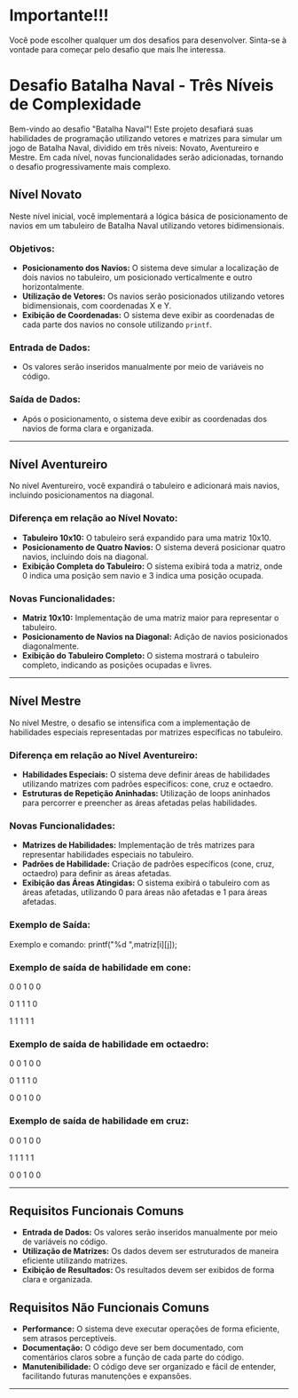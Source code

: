 #  Importante!!!
Você pode escolher qualquer um dos desafios para desenvolver. Sinta-se à vontade para começar pelo desafio que mais lhe interessa.

# Desafio Batalha Naval - Três Níveis de Complexidade

Bem-vindo ao desafio "Batalha Naval"! Este projeto desafiará suas habilidades de programação utilizando vetores e matrizes para simular um jogo de Batalha Naval, dividido em três níveis: Novato, Aventureiro e Mestre. Em cada nível, novas funcionalidades serão adicionadas, tornando o desafio progressivamente mais complexo.

##  Nível Novato

Neste nível inicial, você implementará a lógica básica de posicionamento de navios em um tabuleiro de Batalha Naval utilizando vetores bidimensionais.

###  Objetivos:
- **Posicionamento dos Navios:** O sistema deve simular a localização de dois navios no tabuleiro, um posicionado verticalmente e outro horizontalmente.
- **Utilização de Vetores:** Os navios serão posicionados utilizando vetores bidimensionais, com coordenadas X e Y.
- **Exibição de Coordenadas:** O sistema deve exibir as coordenadas de cada parte dos navios no console utilizando `printf`.

###  Entrada de Dados:
- Os valores serão inseridos manualmente por meio de variáveis no código.

###  Saída de Dados:
- Após o posicionamento, o sistema deve exibir as coordenadas dos navios de forma clara e organizada.

---

##  Nível Aventureiro

No nível Aventureiro, você expandirá o tabuleiro e adicionará mais navios, incluindo posicionamentos na diagonal.

###  Diferença em relação ao Nível Novato:
- **Tabuleiro 10x10:** O tabuleiro será expandido para uma matriz 10x10.
- **Posicionamento de Quatro Navios:** O sistema deverá posicionar quatro navios, incluindo dois na diagonal.
- **Exibição Completa do Tabuleiro:** O sistema exibirá toda a matriz, onde 0 indica uma posição sem navio e 3 indica uma posição ocupada.

###  Novas Funcionalidades:
- **Matriz 10x10:** Implementação de uma matriz maior para representar o tabuleiro.
- **Posicionamento de Navios na Diagonal:** Adição de navios posicionados diagonalmente.
- **Exibição do Tabuleiro Completo:** O sistema mostrará o tabuleiro completo, indicando as posições ocupadas e livres.

---

##  Nível Mestre

No nível Mestre, o desafio se intensifica com a implementação de habilidades especiais representadas por matrizes específicas no tabuleiro.

###  Diferença em relação ao Nível Aventureiro:
- **Habilidades Especiais:** O sistema deve definir áreas de habilidades utilizando matrizes com padrões específicos: cone, cruz e octaedro.
- **Estruturas de Repetição Aninhadas:** Utilização de loops aninhados para percorrer e preencher as áreas afetadas pelas habilidades.

### Novas Funcionalidades:
- **Matrizes de Habilidades:** Implementação de três matrizes para representar habilidades especiais no tabuleiro.
- **Padrões de Habilidade:** Criação de padrões específicos (cone, cruz, octaedro) para definir as áreas afetadas.
- **Exibição das Áreas Atingidas:** O sistema exibirá o tabuleiro com as áreas afetadas, utilizando 0 para áreas não afetadas e 1 para áreas afetadas.

### Exemplo de Saída:

Exemplo e comando:
printf("%d ",matriz[i][j]);

### Exemplo de saída de habilidade em cone:

0 0 1 0 0

0 1 1 1 0

1 1 1 1 1

### Exemplo de saída de habilidade em octaedro:

0 0 1 0 0

0 1 1 1 0

0 0 1 0 0

### Exemplo de saída de habilidade em cruz:

0 0 1 0 0

1 1 1 1 1

0 0 1 0 0





---

##  Requisitos Funcionais Comuns
- **Entrada de Dados:** Os valores serão inseridos manualmente por meio de variáveis no código.
- **Utilização de Matrizes:** Os dados devem ser estruturados de maneira eficiente utilizando matrizes.
- **Exibição de Resultados:** Os resultados devem ser exibidos de forma clara e organizada.

##  Requisitos Não Funcionais Comuns
- **Performance:** O sistema deve executar operações de forma eficiente, sem atrasos perceptíveis.
- **Documentação:** O código deve ser bem documentado, com comentários claros sobre a função de cada parte do código.
- **Manutenibilidade:** O código deve ser organizado e fácil de entender, facilitando futuras manutenções e expansões.

---



